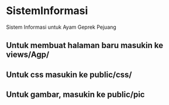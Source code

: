 # SistemInformasi
Sistem Informasi untuk Ayam Geprek Pejuang

Untuk membuat halaman baru masukin ke views/Agp/
---
Untuk css masukin ke public/css/
---
Untuk gambar, masukin ke public/pic
---
